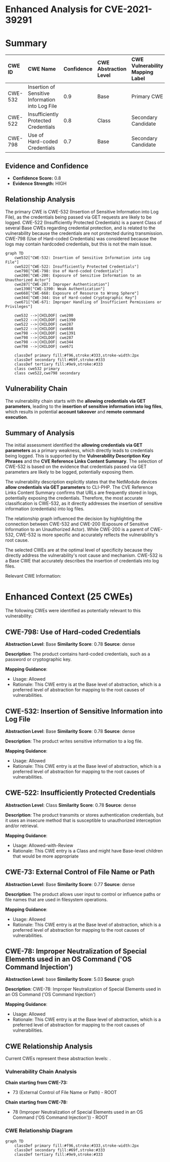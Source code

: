 # Enhanced Analysis for CVE-2021-39291

# Summary
| CWE ID  | CWE Name                                                                                                                               | Confidence | CWE Abstraction Level | CWE Vulnerability Mapping Label | CWE-Vulnerability Mapping Notes |
| :-------- | :--------------------------------------------------------------------------------------------------------------------------------------- | :---------- | :---------------------- | :-------------------------------- | :---------------------------------- |
| CWE-532   | Insertion of Sensitive Information into Log File                                                                                       | 0.9         | Base                    | Primary CWE                        | Allowed                             |
| CWE-522   | Insufficiently Protected Credentials                                                                                                   | 0.8         | Class                   | Secondary Candidate               | Allowed-with-Review               |
| CWE-798   | Use of Hard-coded Credentials                                                                                       | 0.7         | Base                   | Secondary Candidate               | Allowed                             |

## Evidence and Confidence

*   **Confidence Score:** 0.8
*   **Evidence Strength:** HIGH

## Relationship Analysis
The primary CWE is CWE-532 (Insertion of Sensitive Information into Log File), as the credentials being passed via GET requests are likely to be logged. CWE-522 (Insufficiently Protected Credentials) is a parent Class of several Base CWEs regarding credential protection, and is related to the vulnerability because the credentials are not protected during transmission. CWE-798 (Use of Hard-coded Credentials) was considered because the logs may contain hardcoded credentials, but this is not the main issue.

```mermaid
graph TD
    cwe532["CWE-532: Insertion of Sensitive Information into Log File"]
    cwe522["CWE-522: Insufficiently Protected Credentials"]
    cwe798["CWE-798: Use of Hard-coded Credentials"]
    cwe200["CWE-200: Exposure of Sensitive Information to an Unauthorized Actor"]
    cwe287["CWE-287: Improper Authentication"]
    cwe1390["CWE-1390: Weak Authentication"]
    cwe668["CWE-668: Exposure of Resource to Wrong Sphere"]
    cwe344["CWE-344: Use of Hard-coded Cryptographic Key"]
    cwe671["CWE-671: Improper Handling of Insufficient Permissions or Privileges"]
    
    cwe532 -->|CHILDOF| cwe200
    cwe522 -->|CHILDOF| cwe1390
    cwe522 -->|CHILDOF| cwe287
    cwe522 -->|CHILDOF| cwe668
    cwe798 -->|CHILDOF| cwe1391
    cwe798 -->|CHILDOF| cwe287
    cwe798 -->|CHILDOF| cwe344
    cwe798 -->|CHILDOF| cwe671

    classDef primary fill:#f96,stroke:#333,stroke-width:2px
    classDef secondary fill:#69f,stroke:#333
    classDef tertiary fill:#9e9,stroke:#333
    class cwe532 primary
    class cwe522,cwe798 secondary
```

## Vulnerability Chain
The vulnerability chain starts with the **allowing credentials via GET parameters**, leading to the **insertion of sensitive information into log files**, which results in potential **account takeover** and **remote command execution**.

## Summary of Analysis
The initial assessment identified the **allowing credentials via GET parameters** as a primary weakness, which directly leads to credentials being logged. This is supported by the **Vulnerability Description Key Phrases** and the **CVE Reference Links Content Summary**. The selection of CWE-532 is based on the evidence that credentials passed via GET parameters are likely to be logged, potentially exposing them.

The vulnerability description explicitly states that the NetModule devices **allow credentials via GET parameters** to CLI-PHP. The CVE Reference Links Content Summary confirms that URLs are frequently stored in logs, potentially exposing the credentials. Therefore, the most accurate classification is CWE-532, as it directly addresses the insertion of sensitive information (credentials) into log files.

The relationship graph influenced the decision by highlighting the connection between CWE-532 and CWE-200 (Exposure of Sensitive Information to an Unauthorized Actor). While CWE-200 is a parent of CWE-532, CWE-532 is more specific and accurately reflects the vulnerability's root cause.

The selected CWEs are at the optimal level of specificity because they directly address the vulnerability's root cause and mechanism. CWE-532 is a Base CWE that accurately describes the insertion of credentials into log files.

Relevant CWE Information:

# Enhanced Context (25 CWEs)
The following CWEs were identified as potentially relevant to this vulnerability:

## CWE-798: Use of Hard-coded Credentials
**Abstraction Level**: Base
**Similarity Score**: 0.78
**Source**: dense

**Description**:
The product contains hard-coded credentials, such as a password or cryptographic key.

**Mapping Guidance**:
- Usage: Allowed
- Rationale: This CWE entry is at the Base level of abstraction, which is a preferred level of abstraction for mapping to the root causes of vulnerabilities.

## CWE-532: Insertion of Sensitive Information into Log File
**Abstraction Level**: Base
**Similarity Score**: 0.78
**Source**: dense

**Description**:
The product writes sensitive information to a log file.

**Mapping Guidance**:
- Usage: Allowed
- Rationale: This CWE entry is at the Base level of abstraction, which is a preferred level of abstraction for mapping to the root causes of vulnerabilities.

## CWE-522: Insufficiently Protected Credentials
**Abstraction Level**: Class
**Similarity Score**: 0.78
**Source**: dense

**Description**:
The product transmits or stores authentication credentials, but it uses an insecure method that is susceptible to unauthorized interception and/or retrieval.

**Mapping Guidance**:
- Usage: Allowed-with-Review
- Rationale: This CWE entry is a Class and might have Base-level children that would be more appropriate

## CWE-73: External Control of File Name or Path
**Abstraction Level**: Base
**Similarity Score**: 0.77
**Source**: dense

**Description**:
The product allows user input to control or influence paths or file names that are used in filesystem operations.

**Mapping Guidance**:
- Usage: Allowed
- Rationale: This CWE entry is at the Base level of abstraction, which is a preferred level of abstraction for mapping to the root causes of vulnerabilities.

## CWE-78: Improper Neutralization of Special Elements used in an OS Command ('OS Command Injection')
**Abstraction Level**: base
**Similarity Score**: 5.03
**Source**: graph

**Description**:
CWE-78: Improper Neutralization of Special Elements used in an OS Command ('OS Command Injection')

**Mapping Guidance**:
- Usage: Allowed
- Rationale: This CWE entry is at the Base level of abstraction, which is a preferred level of abstraction for mapping to the root causes of vulnerabilities.


## CWE Relationship Analysis

Current CWEs represent these abstraction levels: .


### Vulnerability Chain Analysis

**Chain starting from CWE-73:**
- 73 (External Control of File Name or Path) - ROOT


**Chain starting from CWE-78:**
- 78 (Improper Neutralization of Special Elements used in an OS Command ('OS Command Injection')) - ROOT



### CWE Relationship Diagram

```mermaid
graph TD
    classDef primary fill:#f96,stroke:#333,stroke-width:2px
    classDef secondary fill:#69f,stroke:#333
    classDef tertiary fill:#9e9,stroke:#333
```